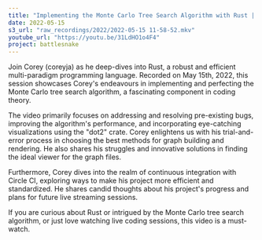 ```yaml
---
title: "Implementing the Monte Carlo Tree Search Algorithm with Rust | coreyja Live Stream"
date: 2022-05-15
s3_url: "raw_recordings/2022/2022-05-15 11-58-52.mkv"
youtube_url: "https://youtu.be/31LdHO1o4F4"
project: battlesnake
---
```


Join Corey (coreyja) as he deep-dives into Rust, a robust and efficient multi-paradigm programming language. Recorded on May 15th, 2022, this session showcases Corey's endeavours in implementing and perfecting the Monte Carlo tree search algorithm, a fascinating component in coding theory.

The video primarily focuses on addressing and resolving pre-existing bugs, improving the algorithm's performance, and incorporating eye-catching visualizations using the "dot2" crate. Corey enlightens us with his trial-and-error process in choosing the best methods for graph building and rendering. He also shares his struggles and innovative solutions in finding the ideal viewer for the graph files.

Furthermore, Corey dives into the realm of continuous integration with Circle CI, exploring ways to make his project more efficient and standardized. He shares candid thoughts about his project's progress and plans for future live streaming sessions.

If you are curious about Rust or intrigued by the Monte Carlo tree search algorithm, or just love watching live coding sessions, this video is a must-watch.
